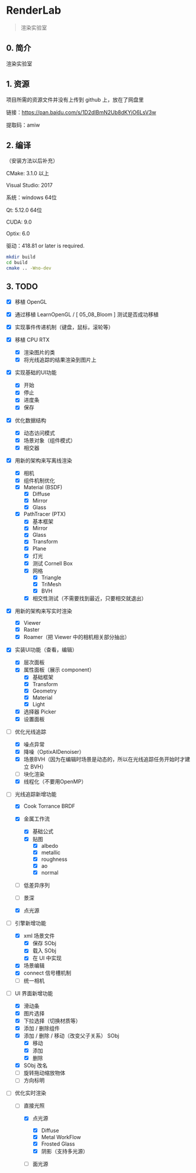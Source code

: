 # RenderLab

> 渲染实验室

## 0. 简介

渲染实验室

## 1. 资源

项目所需的资源文件并没有上传到 github 上，放在了网盘里

链接：https://pan.baidu.com/s/1D2dIBmN2Ub8dKYjO6LsV3w 

提取码：amiw 

## 2. 编译

（安装方法以后补充）

CMake: 3.1.0 以上

Visual Studio: 2017

系统：windows 64位

Qt: 5.12.0 64位

CUDA: 9.0

Optix: 6.0

驱动：418.81 or later is required.

```bash
mkdir build
cd build
cmake .. -Wno-dev
```

## 3. TODO

- [x] 移植 OpenGL

- [x] 通过移植 LearnOpenGL / [ 05_08_Bloom ] 测试是否成功移植

- [x] 实现事件传递机制（键盘，鼠标，滚轮等）

- [x] 移植 CPU RTX
  - [x] 渲染图片的类
  - [x] 将光线追踪的结果渲染到图片上

- [x] 实现基础的UI功能
  - [x] 开始
  - [x] 停止
  - [x] 进度条
  - [x] 保存

- [x] 优化数据结构
  - [x] 动态访问模式
  - [x] 场景对象（组件模式）
  - [x] 相交器

- [x] 用新的架构来写离线渲染
  - [x] 相机
  - [x] 组件机制优化
  - [x] Material (BSDF)
    - [x] Diffuse
    - [x] Mirror
    - [x] Glass
  - [x] PathTracer (PTX)
    - [x] 基本框架
    - [x] Mirror
    - [x] Glass
    - [x] Transform
    - [x] Plane
    - [x] 灯光
    - [x] 测试 Cornell Box
    - [x] 网格
      - [x] Triangle
      - [x] TriMesh
      - [x] BVH
    - [x] 相交性测试（不需要找到最近，只要相交就退出）

- [x] 用新的架构来写实时渲染
  - [x] Viewer
  - [x] Raster
  - [x] Roamer（把 Viewer 中的相机相关部分抽出）

- [x] 实装UI功能（查看，编辑）
  - [x] 层次面板
  - [x] 属性面板（展示 component）
    - [x] 基础框架
    - [x] Transform
    - [x] Geometry
    - [x] Material
    - [x] Light
  - [x] 选择器 Picker
  - [x] 设置面板

- [ ] 优化光线追踪
  - [x] 噪点异常
  - [x] 降噪（OptixAIDenoiser）
  - [x] 场景BVH（因为在编辑时场景是动态的，所以在光线追踪任务开始时才建立 BVH）
  - [ ] 块化渲染
  - [x] 线程化（不要用OpenMP）

- [ ] 光线追踪新增功能
  - [x] Cook Torrance BRDF
  - [x] 金属工作流

    - [x] 基础公式
    - [x] 贴图
      - [x] albedo
      - [x] metallic
      - [x] roughness
      - [x] ao
      - [x] normal
  - [ ] 低差异序列
  - [ ] 景深
  - [x] 点光源

- [ ] 引擎新增功能
  - [x] xml 场景文件
    - [x] 保存 SObj
    - [x] 载入 SObj
    - [x] 在 UI 中实现
  - [x] 场景编辑
  - [x] connect 信号槽机制
  - [ ] 统一相机

- [ ] UI 界面新增功能
  - [x] 滑动条
  - [x] 图片选择
  - [x] 下拉选择（切换材质等）
  - [x] 添加 / 删除组件
  - [x] 添加 / 删除 / 移动（改变父子关系） SObj
    - [x] 移动
    - [x] 添加
    - [x] 删除
  - [x] SObj 改名
  - [ ] 旋转拖动缩放物体
  - [ ] 方向标明

- [ ] 优化实时渲染
  - [ ] 直接光照
    - [x] 点光源
      - [x] Diffuse
      - [x] Metal WorkFlow
      - [x] Frosted Glass
      - [x] 阴影（支持多光源）
    - [ ] 面光源



